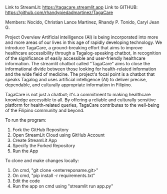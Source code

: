 Link to StreamLit: https://tagacare.streamlit.app
Link to GITHUB: https://github.com/rhandypiedadmartinez/TagaCare

Members:
Nocido, Christian Lance
Martinez,  Rhandy P.
Tonido, Caryl Jean G.

Project  Overview
Artificial intelligence (AI) is being incorporated into more and more areas of our lives in this age of rapidly developing technology. We introduce TagaCare, a ground-breaking effort that aims to improve healthcare accessibility through a Tagalog-speaking chatbot, in recognition of the significance of easily accessible and user-friendly healthcare information.
The streamlit chatbot called "TagaCare" aims to close the informational divide between those looking for health-related information and the wide field of medicine. The project's focal point is a chatbot that speaks Tagalog and uses artificial intelligence (AI) to deliver precise, dependable, and culturally appropriate information in Filipino.

TagaCare is not just a chatbot; it's a commitment to making healthcare knowledge accessible to all. By offering a reliable and culturally sensitive platform for health-related queries, TagaCare contributes to the well-being of the Filipino community and beyond.



To run the program:
1. Fork the GitHub Repository
2. Open StreamLit Cloud using GitHub Account
3. Create StreamLit App
4. Specify the Forked Repository
5. Run the App

To clone and make changes locally:
1. On cmd, "git clone <enterreponame.git>"
2. On cmd, "pip install -r requirements.txt"
3. Edit the code
4. Run the app on cmd using "streamlit run app.py"

